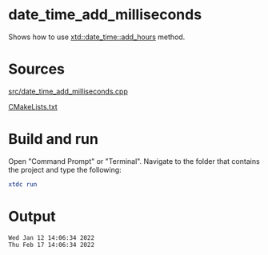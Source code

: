 # date_time_add_milliseconds

Shows how to use [xtd::date_time::add_hours](../../../../src/xtd.core/include/xtd/date_time.h) method.

# Sources

[src/date_time_add_milliseconds.cpp](src/date_time_add_milliseconds.cpp)

[CMakeLists.txt](CMakeLists.txt)

# Build and run

Open "Command Prompt" or "Terminal". Navigate to the folder that contains the project and type the following:

```cmake
xtdc run
```

# Output

```
Wed Jan 12 14:06:34 2022
Thu Feb 17 14:06:34 2022
```
